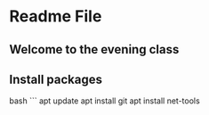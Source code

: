 # Readme File

## Welcome to the evening class

## Install packages
bash ```
apt update
apt install git
apt install net-tools
```


